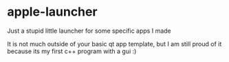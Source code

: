 # apple-launcher
Just a stupid little launcher for some specific apps I made

It is not much outside of your basic qt app template, but I am still proud of it because its my first c++ program with a gui :)
